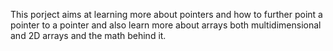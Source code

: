 This porject aims at learning more about pointers and how to further
point a pointer to a pointer and also learn more about arrays both multidimensional and 2D arrays and the math behind it.
